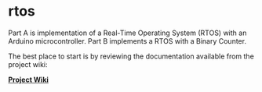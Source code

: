 # rtos

Part A is implementation of a Real-Time Operating System (RTOS) with an Arduino microcontroller. 
Part B implements a RTOS with a Binary Counter.

The best place to start is by reviewing the documentation available from the project wiki:

**[Project Wiki](https://github.com/bizkiwi/rtos/wiki)**
